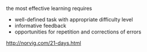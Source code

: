 the most effective learning requires

* well-defined task with appropriate difficulty level
* informative feedback
* opportunities for repetition and corrections of errors

http://norvig.com/21-days.html
